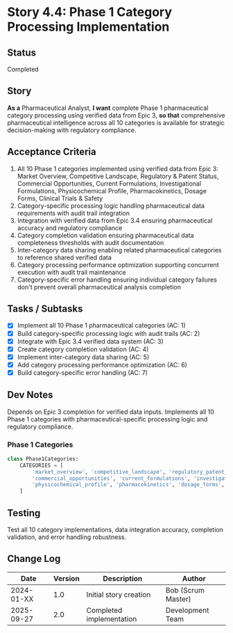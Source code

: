 # Story 4.4: Phase 1 Category Processing Implementation

## Status
Completed

## Story
**As a** Pharmaceutical Analyst,
**I want** complete Phase 1 pharmaceutical category processing using verified data from Epic 3,
**so that** comprehensive pharmaceutical intelligence across all 10 categories is available for strategic decision-making with regulatory compliance.

## Acceptance Criteria
1. All 10 Phase 1 categories implemented using verified data from Epic 3: Market Overview, Competitive Landscape, Regulatory & Patent Status, Commercial Opportunities, Current Formulations, Investigational Formulations, Physicochemical Profile, Pharmacokinetics, Dosage Forms, Clinical Trials & Safety
2. Category-specific processing logic handling pharmaceutical data requirements with audit trail integration
3. Integration with verified data from Epic 3.4 ensuring pharmaceutical accuracy and regulatory compliance
4. Category completion validation ensuring pharmaceutical data completeness thresholds with audit documentation
5. Inter-category data sharing enabling related pharmaceutical categories to reference shared verified data
6. Category processing performance optimization supporting concurrent execution with audit trail maintenance
7. Category-specific error handling ensuring individual category failures don't prevent overall pharmaceutical analysis completion

## Tasks / Subtasks
- [x] Implement all 10 Phase 1 pharmaceutical categories (AC: 1)
- [x] Build category-specific processing logic with audit trails (AC: 2)
- [x] Integrate with Epic 3.4 verified data system (AC: 3)
- [x] Create category completion validation (AC: 4)
- [x] Implement inter-category data sharing (AC: 5)
- [x] Add category processing performance optimization (AC: 6)
- [x] Build category-specific error handling (AC: 7)

## Dev Notes
Depends on Epic 3 completion for verified data inputs. Implements all 10 Phase 1 categories with pharmaceutical-specific processing logic and regulatory compliance.

### Phase 1 Categories
```python
class Phase1Categories:
    CATEGORIES = [
        'market_overview', 'competitive_landscape', 'regulatory_patent_status',
        'commercial_opportunities', 'current_formulations', 'investigational_formulations',
        'physicochemical_profile', 'pharmacokinetics', 'dosage_forms', 'clinical_trials_safety'
    ]
```

## Testing
Test all 10 category implementations, data integration accuracy, completion validation, and error handling robustness.

## Change Log
| Date | Version | Description | Author |
|------|---------|-------------|--------|
| 2024-01-XX | 1.0 | Initial story creation | Bob (Scrum Master) |
| 2025-09-27 | 2.0 | Completed implementation | Development Team |